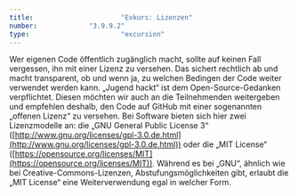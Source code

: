 ```yaml
---
title: 						"Exkurs: Lizenzen"
number: 			"3.9.9.2"
type: 						"excursion"
---
```


Wer eigenen Code öffentlich zugänglich macht, sollte auf keinen Fall vergessen, ihn mit einer Lizenz zu versehen. Das sichert rechtlich ab und macht transparent, ob und wenn ja, zu welchen Bedingen der Code weiter verwendet werden kann. „Jugend hackt“ ist dem Open-Source-Gedanken verpflichtet. Diesen möchten wir auch an die Teilnehmenden weitergeben und empfehlen deshalb, den Code auf GitHub mit einer sogenannten „offenen Lizenz“ zu versehen. Bei Software bieten sich hier zwei Lizenzmodelle an: die „GNU General Public License 3“ ([http://www.gnu.org/licenses/gpl-3.0.de.html](http://www.gnu.org/licenses/gpl-3.0.de.html)) oder die „MIT License“ ([https://opensource.org/licenses/MIT](https://opensource.org/licenses/MIT)). Während es bei „GNU“, ähnlich wie bei Creative-Commons-Lizenzen, Abstufungsmöglichkeiten gibt, erlaubt die „MIT License“ eine Weiterverwendung egal in welcher Form.